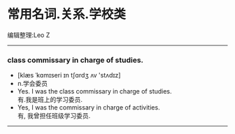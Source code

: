 ﻿常用名词.关系.学校类
===============
编辑整理:Leo Z
***
### class commissary in charge of studies.
* [klæs ˈkɑmɪseri ɪn tʃɑrdʒ ʌv 'stʌdɪz]
* n.学会委员
* Yes. I was the class commissary in charge of studies.  
有.我是班上的学习委员.
* Yes, I was the commissary in charge of activities.  
有, 我曾担任班级学习委员.

***
###
